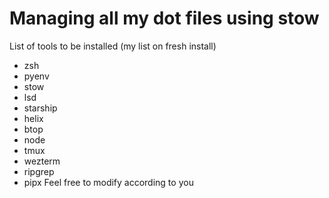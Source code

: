 # Managing all my dot files using stow
List of tools to be installed (my list on fresh install)
- zsh
- pyenv
- stow
- lsd
- starship
- helix
- btop
- node
- tmux
- wezterm
- ripgrep
- pipx
Feel free to modify according to you
